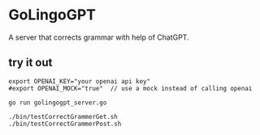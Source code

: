 # GoLingoGPT

A server that corrects grammar with help of ChatGPT. 

## try it out

```
export OPENAI_KEY="your openai api key"
#export OPENAI_MOCK="true"  // use a mock instead of calling openai

go run golingogpt_server.go

./bin/testCorrectGrammerGet.sh
./bin/testCorrectGrammerPost.sh
```
